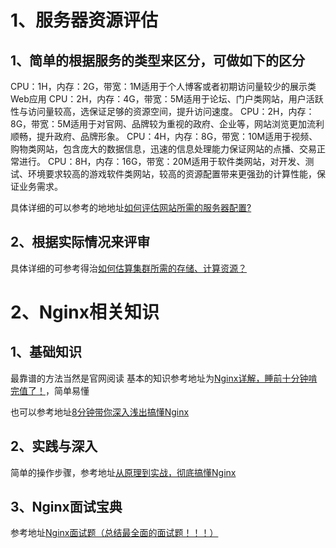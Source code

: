 # 1、服务器资源评估
## 1、简单的根据服务的类型来区分，可做如下的区分
CPU：1H，内存：2G，带宽：1M适用于个人博客或者初期访问量较少的展示类Web应用
CPU：2H，内存：4G，带宽：5M适用于论坛、门户类网站，用户活跃性与访问量较高，选保证足够的资源空间，提升访问速度。
CPU：2H，内存：8G，带宽：5M适用于对官网、品牌较为重视的政府、企业等，网站浏览更加流利顺畅，提升政府、品牌形象。
CPU：4H，内存：8G，带宽：10M适用于视频、购物类网站，包含庞大的数据信息，迅速的信息处理能力保证网站的点播、交易正常进行。
CPU：8H，内存：16G，带宽：20M适用于软件类网站，对开发、测试、环境要求较高的游戏软件类网站，较高的资源配置带来更强劲的计算性能，保证业务需求。

具体详细的可以参考的地地址[如何评估网站所需的服务器配置?](https://www.zhihu.com/question/365292524/answer/2401329505)

## 2、根据实际情况来评审

具体详细的可参考得治[如何估算集群所需的存储、计算资源？](https://www.niaogebiji.com/article-83252-1.html)

# 2、Nginx相关知识
## 1、基础知识
最靠谱的方法当然是官网阅读
 基本的知识参考地址为[Nginx详解，睡前十分钟啃完值了！](https://mp.weixin.qq.com/s/XoqGvYBabW8YBl9xEeNYZw)，简单易懂
 
 也可以参考地址[8分钟带你深入浅出搞懂Nginx](https://zhuanlan.zhihu.com/p/34943332)
 
## 2、实践与深入
 简单的操作步骤，参考地址[从原理到实战，彻底搞懂Nginx](https://juejin.cn/post/6844904041542221832)
## 3、Nginx面试宝典
 参考地址[Nginx面试题（总结最全面的面试题！！！）](https://juejin.cn/post/6844904125784653837)
 

